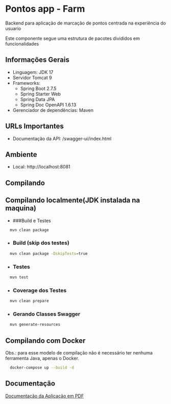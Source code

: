
# Pontos app - Farm

Backend para aplicação de marcação de pontos centrada na experiência do usuario

Este componente segue uma estrutura de pacotes divididos em funcionalidades



## Informações Gerais

- Linguagem: JDK 17
- Servidor Tomcat 9
- Frameworks:
  - Spring Boot 2.7.5
  - Spring Starter Web
  - Spring Data JPA
  - Spring Doc OpenAPI 1.6.13
- Gerenciador de dependências: Maven





## URLs Importantes

- Documentação da API: /swagger-ui/index.html



## Ambiente

- Local: http://localhost:8081

## Compilando

## Compilando localmente(JDK instalada na maquina)
- ###Build e Testes
```bash
  mvn clean package
```
- ###  Build (skip dos testes)

```bash
  mvn clean package -DskipTests=true
```
- ### Testes

```bash
  mvn test
```
- ### Coverage dos Testes

```bash
  mvn clean prepare
```
- ### Gerando Classes Swagger

```bash
  mvn generate-resources
```


## Compilando com Docker
Obs.: para esse modelo de compilação não é necessário ter nenhuma ferramenta Java, apenas o Docker.


```bash
  docker-compose up --build -d
```

## Documentação

[Documentação da Aplicação em PDF](https://drive.google.com/u/0/uc?id=1q5HJEcR-AYpXkAjCnfYd9CyIbdV5rTF5&export=download)


